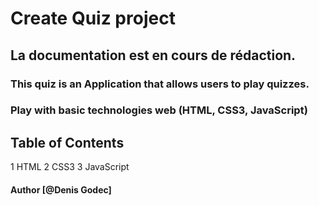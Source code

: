# Create Quiz project
## La documentation est en cours de rédaction.

### This quiz is an Application that allows users to play quizzes.
### Play with basic technologies web (HTML, CSS3, JavaScript)

## Table of Contents
1 HTML
2 CSS3
3 JavaScript

#### Author [@Denis Godec]
